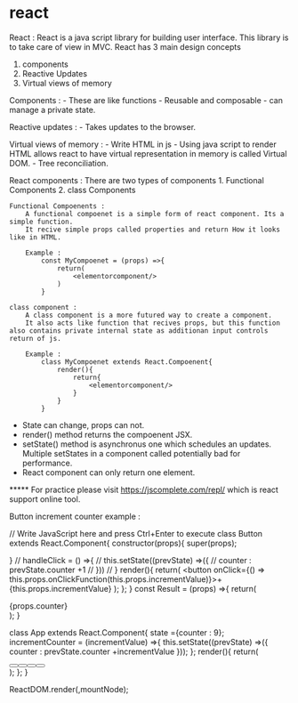 # react

React :
React is a java script library for building user interface. This library is to take care of view in MVC.
React has 3 main design concepts
1. components
2. Reactive Updates
3. Virtual views of memory

Components : 
	- These are like functions
	- Reusable and composable
	- can manage a private state.

Reactive updates : 
	- Takes updates to the browser.

Virtual views of memory : 
	- Write HTML in js
	- Using java script to render HTML allows react to have virtual representation in memory is called Virtual DOM.
	- Tree reconciliation.
	
React components :
	There are two types of components 
		1. Functional Components
		2. class Components

	Functional Compoenents :
		A functional compoenet is a simple form of react component. Its a simple function.
		It recive simple props called properties and return How it looks like in HTML.
		
		Example :
			const MyCompoenet = (props) =>{
				return(
					<elementorcomponent/>
				)
			}
			
	class component :
		A class component is a more futured way to create a component.
		It also acts like function that recives props, but this function also contains private internal state as additionan input controls return of js.
		
		Example :
			class MyCompoenet extends React.Compoenent{
				render(){
					return{
						<elementorcomponent/>
					}
				}
			}

*	State can change, props can not.
*	render() method returns the compoenent JSX.
*	setState() method is asynchronus one which schedules an updates. Multiple setStates in a component called potentially bad for performance.
*	React component can only return one element.

***** For practice please visit https://jscomplete.com/repl/ which is react support online tool.

Button increment counter example : 

// Write JavaScript here and press Ctrl+Enter to execute
class Button extends React.Component{
constructor(props){
super(props);

}
// handleClick = () =>{
// this.setState((prevState) =>({
// 	counter : prevState.counter +1
// }))
// }
	 render(){
   		return(
      	<button onClick={() => this.props.onClickFunction(this.props.incrementValue)}>+{this.props.incrementValue}</button>
      );
   };
}
 const Result = (props) =>{
 return(
 <div>{props.counter}</div>
 );
 }
 
 class App extends React.Component{
 state ={counter : 9};
 incrementCounter = (incrementValue) =>{
 this.setState((prevState) =>({
	counter : prevState.counter +incrementValue
}));
 };
 	render(){
  	return(
    <div>
    <Button incrementValue={1} onClickFunction ={this.incrementCounter}/>
    <Button incrementValue={5} onClickFunction ={this.incrementCounter}/>
    <Button incrementValue={6} onClickFunction ={this.incrementCounter}/>
    <Button incrementValue={20} onClickFunction ={this.incrementCounter}/>
      <Result counter={this.state.counter}/>
      </div>
    );
  };
 }

ReactDOM.render(<App/>,mountNode);
